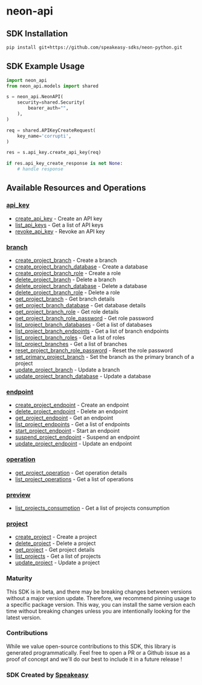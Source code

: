 # neon-api

<!-- Start SDK Installation -->
## SDK Installation

```bash
pip install git+https://github.com/speakeasy-sdks/neon-python.git
```
<!-- End SDK Installation -->

## SDK Example Usage
<!-- Start SDK Example Usage -->
```python
import neon_api
from neon_api.models import shared

s = neon_api.NeonAPI(
    security=shared.Security(
        bearer_auth="",
    ),
)

req = shared.APIKeyCreateRequest(
    key_name='corrupti',
)

res = s.api_key.create_api_key(req)

if res.api_key_create_response is not None:
    # handle response
```
<!-- End SDK Example Usage -->

<!-- Start SDK Available Operations -->
## Available Resources and Operations


### [api_key](docs/apikey/README.md)

* [create_api_key](docs/apikey/README.md#create_api_key) - Create an API key
* [list_api_keys](docs/apikey/README.md#list_api_keys) - Get a list of API keys
* [revoke_api_key](docs/apikey/README.md#revoke_api_key) - Revoke an API key

### [branch](docs/branch/README.md)

* [create_project_branch](docs/branch/README.md#create_project_branch) - Create a branch
* [create_project_branch_database](docs/branch/README.md#create_project_branch_database) - Create a database
* [create_project_branch_role](docs/branch/README.md#create_project_branch_role) - Create a role
* [delete_project_branch](docs/branch/README.md#delete_project_branch) - Delete a branch
* [delete_project_branch_database](docs/branch/README.md#delete_project_branch_database) - Delete a database
* [delete_project_branch_role](docs/branch/README.md#delete_project_branch_role) - Delete a role
* [get_project_branch](docs/branch/README.md#get_project_branch) - Get branch details
* [get_project_branch_database](docs/branch/README.md#get_project_branch_database) - Get database details
* [get_project_branch_role](docs/branch/README.md#get_project_branch_role) - Get role details
* [get_project_branch_role_password](docs/branch/README.md#get_project_branch_role_password) - Get role password
* [list_project_branch_databases](docs/branch/README.md#list_project_branch_databases) - Get a list of databases
* [list_project_branch_endpoints](docs/branch/README.md#list_project_branch_endpoints) - Get a list of branch endpoints
* [list_project_branch_roles](docs/branch/README.md#list_project_branch_roles) - Get a list of roles
* [list_project_branches](docs/branch/README.md#list_project_branches) - Get a list of branches
* [reset_project_branch_role_password](docs/branch/README.md#reset_project_branch_role_password) - Reset the role password
* [set_primary_project_branch](docs/branch/README.md#set_primary_project_branch) - Set the branch as the primary branch of a project
* [update_project_branch](docs/branch/README.md#update_project_branch) - Update a branch
* [update_project_branch_database](docs/branch/README.md#update_project_branch_database) - Update a database

### [endpoint](docs/endpoint/README.md)

* [create_project_endpoint](docs/endpoint/README.md#create_project_endpoint) - Create an endpoint
* [delete_project_endpoint](docs/endpoint/README.md#delete_project_endpoint) - Delete an endpoint
* [get_project_endpoint](docs/endpoint/README.md#get_project_endpoint) - Get an endpoint
* [list_project_endpoints](docs/endpoint/README.md#list_project_endpoints) - Get a list of endpoints
* [start_project_endpoint](docs/endpoint/README.md#start_project_endpoint) - Start an endpoint
* [suspend_project_endpoint](docs/endpoint/README.md#suspend_project_endpoint) - Suspend an endpoint
* [update_project_endpoint](docs/endpoint/README.md#update_project_endpoint) - Update an endpoint

### [operation](docs/operation/README.md)

* [get_project_operation](docs/operation/README.md#get_project_operation) - Get operation details
* [list_project_operations](docs/operation/README.md#list_project_operations) - Get a list of operations

### [preview](docs/preview/README.md)

* [list_projects_consumption](docs/preview/README.md#list_projects_consumption) - Get a list of projects consumption

### [project](docs/project/README.md)

* [create_project](docs/project/README.md#create_project) - Create a project
* [delete_project](docs/project/README.md#delete_project) - Delete a project
* [get_project](docs/project/README.md#get_project) - Get project details
* [list_projects](docs/project/README.md#list_projects) - Get a list of projects
* [update_project](docs/project/README.md#update_project) - Update a project
<!-- End SDK Available Operations -->

### Maturity

This SDK is in beta, and there may be breaking changes between versions without a major version update. Therefore, we recommend pinning usage
to a specific package version. This way, you can install the same version each time without breaking changes unless you are intentionally
looking for the latest version.

### Contributions

While we value open-source contributions to this SDK, this library is generated programmatically.
Feel free to open a PR or a Github issue as a proof of concept and we'll do our best to include it in a future release !

### SDK Created by [Speakeasy](https://docs.speakeasyapi.dev/docs/using-speakeasy/client-sdks)
